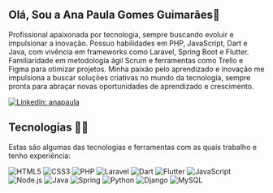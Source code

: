 ## Olá, Sou a Ana Paula Gomes Guimarães👋

Profissional apaixonada por tecnologia, sempre buscando evoluir e impulsionar a inovação.
Possuo habilidades em PHP, JavaScript, Dart e Java, com vivência em frameworks como Laravel, Spring Boot e Flutter. 
Familiaridade em metodologia ágil Scrum e ferramentas como Trello e Figma para otimizar projetos. 
Minha paixão pelo aprendizado e inovação me impulsiona a buscar soluções criativas no mundo da tecnologia, sempre pronta para abraçar novas oportunidades de aprendizado e crescimento.

[![Linkedin: anapaula](https://img.shields.io/badge/-Linkedin-blue?style=for-square&logo=Linkedin&logoColor=white&link=https://www.linkedin.com/in/ana-paula-gomes-guimaraes)](https://www.linkedin.com/in/ana-paula-gomes-guimaraes)

## Tecnologias 👩‍💻

Estas são algumas das tecnologias e ferramentas com as quais trabalho e tenho experiência:

![HTML5](https://img.shields.io/badge/-HTML5-E34F26?style=for-square&logo=html5&logoColor=white)
![CSS3](https://img.shields.io/badge/-CSS3-1572B6?style=for-square&logo=css3)
![PHP](https://img.shields.io/badge/PHP-777BB4?style=for-square&logo=spring&logoColor=white)
![Laravel](https://img.shields.io/badge/Laravel-FF2D20?style=for-square&logo=spring&logo=laravel&logoColor=white)
![Dart](https://img.shields.io/badge/Dart-0175C2?style=for-square&logo=dart&logoColor=white)
![Flutter](https://img.shields.io/badge/Flutter-02569B?style=for-square&logo=flutter&logoColor=white)
![JavaScript](https://img.shields.io/badge/-JavaScript-black?style=for-square&logo=javascript)
![Node.js](https://img.shields.io/badge/Node.js-43853D?style=for-square&logo=node.js&logoColor=white)
![Java](https://img.shields.io/badge/-Java-007396?style=for-square&logo=java)
![Spring](https://img.shields.io/badge/-Spring-6DB33F?style=for-square&logo=spring&logoColor=white)
![Python](https://img.shields.io/badge/Python-14354C?style=for-square&logo=spring&logoColor=white)
![Django](https://img.shields.io/badge/Django-092E20?style=for-square&logo=django&logoColor=white)
![MySQL](https://img.shields.io/badge/MySQL-00000F?style=for-square&logo=spring&logoColor=white)



